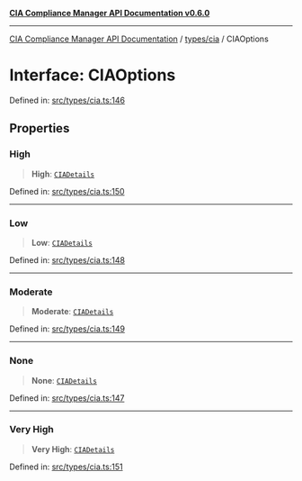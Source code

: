 [**CIA Compliance Manager API Documentation v0.6.0**](../../../README.md)

***

[CIA Compliance Manager API Documentation](../../../modules.md) / [types/cia](../README.md) / CIAOptions

# Interface: CIAOptions

Defined in: [src/types/cia.ts:146](https://github.com/Hack23/cia-compliance-manager/blob/ca083b463223765b22422b66b3a43930241849bd/src/types/cia.ts#L146)

## Properties

### High

> **High**: [`CIADetails`](CIADetails.md)

Defined in: [src/types/cia.ts:150](https://github.com/Hack23/cia-compliance-manager/blob/ca083b463223765b22422b66b3a43930241849bd/src/types/cia.ts#L150)

***

### Low

> **Low**: [`CIADetails`](CIADetails.md)

Defined in: [src/types/cia.ts:148](https://github.com/Hack23/cia-compliance-manager/blob/ca083b463223765b22422b66b3a43930241849bd/src/types/cia.ts#L148)

***

### Moderate

> **Moderate**: [`CIADetails`](CIADetails.md)

Defined in: [src/types/cia.ts:149](https://github.com/Hack23/cia-compliance-manager/blob/ca083b463223765b22422b66b3a43930241849bd/src/types/cia.ts#L149)

***

### None

> **None**: [`CIADetails`](CIADetails.md)

Defined in: [src/types/cia.ts:147](https://github.com/Hack23/cia-compliance-manager/blob/ca083b463223765b22422b66b3a43930241849bd/src/types/cia.ts#L147)

***

### Very High

> **Very High**: [`CIADetails`](CIADetails.md)

Defined in: [src/types/cia.ts:151](https://github.com/Hack23/cia-compliance-manager/blob/ca083b463223765b22422b66b3a43930241849bd/src/types/cia.ts#L151)
